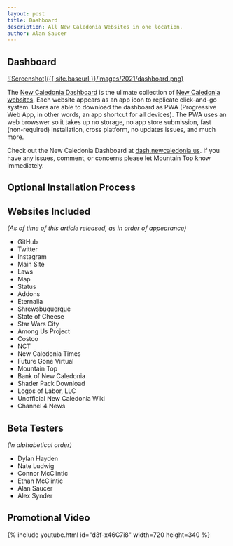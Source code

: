 ```yaml
---
layout: post
title: Dashboard
description: All New Caledonia Websites in one location.
author: Alan Saucer
---
```


## Dashboard

[![Screenshot]({{ site.baseurl }}/images/2021/dashboard.png)](https://dash.newcaledonia.us/)

The [New Caledonia Dashboard](https://dash.newcaledonia.us/) is the ulimate collection of [New Caledonia websites](#websites-included). Each website appears as an app icon to replicate click-and-go system. Users are able to download the dashboard as PWA (Progressive Web App, in other words, an app shortcut for all devices). The PWA uses an web browswer so it takes up no storage, no app store submission, fast (non-required) installation, cross platform, no updates issues, and much more.

Check out the New Caledonia Dashboard at [dash.newcaledonia.us](https://dash.newcaledonia.us/). If you have any issues, comment, or concerns please let Mountain Top know immediately.

## Optional Installation Process

## Websites Included 
*(As of time of this article released, as in order of appearance)*

- GitHub
- Twitter
- Instagram
- Main Site
- Laws
- Map
- Status
- Addons
- Eternalia
- Shrewsbuquerque
- State of Cheese
- Star Wars City
- Among Us Project
- Costco
- NCT
- New Caledonia Times
- Future Gone Virtual
- Mountain Top
- Bank of New Caledonia
- Shader Pack Download
- Logos of Labor, LLC
- Unofficial New Caledonia Wiki
- Channel 4 News

## Beta Testers
*(In alphabetical order)*

- Dylan Hayden
- Nate Ludwig
- Connor McClintic
- Ethan McClintic
- Alan Saucer
- Alex Synder

## Promotional Video

{% include youtube.html id="d3f-x46C7i8" width=720 height=340 %}
<br>
